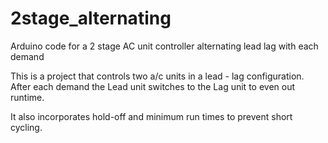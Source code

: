 # 2stage_alternating
Arduino code for a 2 stage AC unit controller alternating lead lag with each demand

This is a project that controls two a/c units in a lead - lag configuration. After each demand the Lead unit switches to the Lag
unit to even out runtime. 

It also incorporates hold-off and minimum run times to prevent short cycling.
